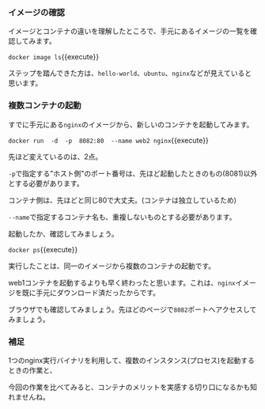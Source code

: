 ### イメージの確認

イメージとコンテナの違いを理解したところで、手元にあるイメージの一覧を確認してみます。

`docker image ls`{{execute}}

ステップを踏んできた方は、`hello-world`、`ubuntu`、`nginx`などが見えていると思います。

### 複数コンテナの起動

すでに手元にある`nginx`のイメージから、新しいのコンテナを起動してみます。

`docker run  -d  -p  8082:80  --name web2 nginx`{{execute}}

先ほど変えているのは、2点。

`-p`で指定する"ホスト側"のポート番号は、先ほど起動したときのもの(8081)以外とする必要があります。

コンテナ側は、先ほどと同じ80で大丈夫。(コンテナは独立しているため)

`--name`で指定するコンテナ名も、重複しないものとする必要があります。

起動したか、確認してみましょう。

`docker ps`{{execute}}

実行したことは、同一のイメージから複数のコンテナの起動です。

web1コンテナを起動するよりも早く終わったと思います。これは、`nginx`イメージを既に手元にダウンロード済だったからです。

ブラウザでも確認してみましょう。先ほどのページで`8082`ポートへアクセスしてみましょう。

### 補足

1つのnginx実行バイナリを利用して、複数のインスタンス(プロセス)を起動するときの作業と、

今回の作業を比べてみると、コンテナのメリットを実感する切り口になるかも知れませんね。
